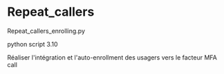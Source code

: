 # Repeat_callers

Repeat_callers_enrolling.py

python script 3.10

Réaliser l'intégration et l'auto-enrollment des usagers vers le facteur MFA call 
